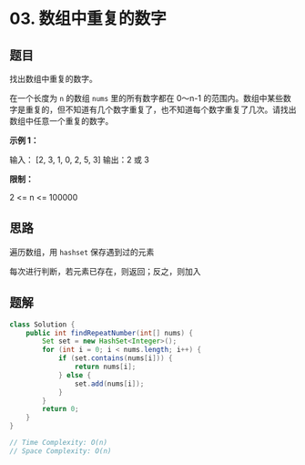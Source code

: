 # 03. 数组中重复的数字

## 题目

找出数组中重复的数字。


在一个长度为 `n` 的数组 `nums` 里的所有数字都在 0～n-1 的范围内。数组中某些数字是重复的，但不知道有几个数字重复了，也不知道每个数字重复了几次。请找出数组中任意一个重复的数字。

**示例 1：**

输入：
[2, 3, 1, 0, 2, 5, 3]
输出：2 或 3 

**限制：**

2 <= n <= 100000



## 思路

遍历数组，用 `hashset` 保存遇到过的元素

每次进行判断，若元素已存在，则返回；反之，则加入



## 题解

```java
class Solution {
    public int findRepeatNumber(int[] nums) {
        Set set = new HashSet<Integer>();
        for (int i = 0; i < nums.length; i++) {
            if (set.contains(nums[i])) {
                return nums[i];
            } else {
                set.add(nums[i]);
            }
        }
        return 0;
    }
}

// Time Complexity: O(n)
// Space Complexity: O(n)
```



